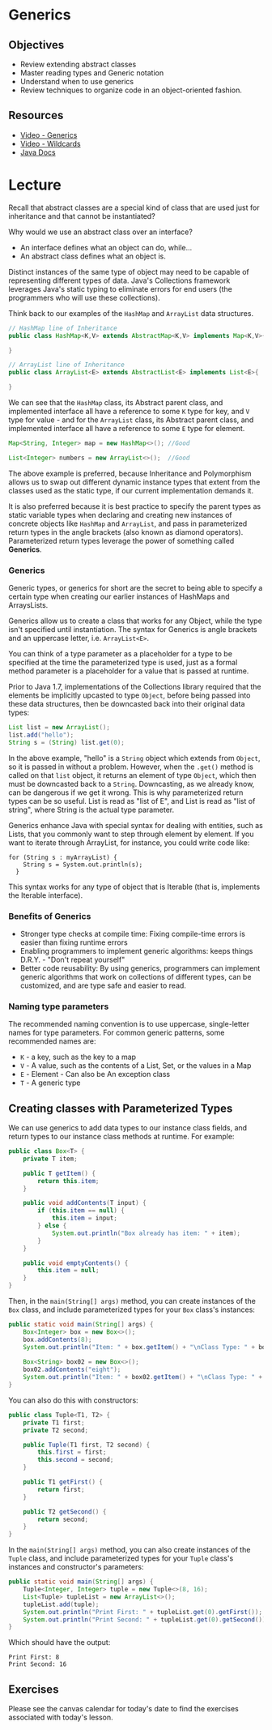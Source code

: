 # Generics

## Objectives

* Review extending abstract classes
* Master reading types and Generic notation
* Understand when to use generics
* Review techniques to organize code in an object-oriented fashion.

## Resources

* [Video - Generics](https://www.youtube.com/watch?v=rOBtgaXaba0)
* [Video - Wildcards](https://www.youtube.com/watch?v=QqLBp7MdkEU)
* [Java Docs](https://docs.oracle.com/javase/tutorial/java/generics/types.html)

# Lecture

Recall that abstract classes are a special kind of class that are used just for inheritance and that cannot be instantiated?

Why would we use an abstract class over an interface? 
* An interface defines what an object can do, while... 
* An abstract class defines what an object is.

Distinct instances of the same type of object may need to be capable of representing different types of data. Java's Collections framework leverages Java's static typing to eliminate errors for end users (the programmers who will use these collections).

Think back to our examples of the `HashMap` and `ArrayList` data structures.

```java
// HashMap line of Inheritance
public class HashMap<K,V> extends AbstractMap<K,V> implements Map<K,V>{

}
```
```java
// ArrayList line of Inheritance
public class ArrayList<E> extends AbstractList<E> implements List<E>{

}
```

We can see that the `HashMap` class, its Abstract parent class, and implemented interface all have a reference to some `K` type for key, and `V` type for value - and for the `ArrayList` class, its Abstract parent class, and implemented interface all have a reference to some `E` type for element. 

```java
Map<String, Integer> map = new HashMap<>(); //Good

List<Integer> numbers = new ArrayList<>();  //Good
```

The above example is preferred, because Inheritance and Polymorphism allows us to swap out different dynamic instance types that extent from the classes used as the static type, if our current implementation demands it. 

It is also preferred because it is best practice to specify the parent types as static variable types when declaring and creating new instances of concrete objects like `HashMap` and `ArrayList`, and pass in parameterized return types in the angle brackets (also known as diamond operators). Parameterized return types leverage the power of something called **Generics**.

### Generics

Generic types, or generics for short are the secret to being able to specify a certain type when creating our earlier instances of HashMaps and ArraysLists.

Generics allow us to create a class that works for any Object, while the type isn't specified until instantiation. The syntax for Generics is angle brackets and an uppercase letter, i.e. `ArrayList<E>`.

You can think of a type parameter as a placeholder for a type to be specified at the time the parameterized type is used, just as a formal method parameter is a placeholder for a value that is passed at runtime.

Prior to Java 1.7, implementations of the Collections library required that the elements be implicitly upcasted to type `Object`, before being passed into these data structures, then be downcasted back into their original data types:

```java
List list = new ArrayList();
list.add("hello");
String s = (String) list.get(0);
```
In the above example, "hello" is a `String` object which extends from `Object`, so it is passed in without a problem. However, when the `.get()` method is called on that `list` object, it returns an element of type `Object`, which then must be downcasted back to a `String`. Downcasting, as we already know, can be dangerous if we get it wrong. This is why parameterized return types can be so useful. List<E> is read as "list of E", and List<String> is read as "list of string", where String is the actual type parameter.

Generics enhance Java with special syntax for dealing with entities, such as Lists, that you commonly want to step through element by element. If you want to iterate through ArrayList, for instance, you could write code like:

```
for (String s : myArrayList) {
    String s = System.out.println(s);
  }
```

This syntax works for any type of object that is Iterable (that is, implements the Iterable interface).

### Benefits of Generics

* Stronger type checks at compile time: Fixing compile-time errors is easier than fixing runtime errors
* Enabling programmers to implement generic algorithms: keeps things D.R.Y. - "Don't repeat yourself"
* Better code reusability: By using generics, programmers can implement generic algorithms that work on collections of different types, can be customized, and are type safe and easier to read.

### Naming type parameters

The recommended naming convention is to use uppercase, single-letter names for type parameters. For common generic patterns, some recommended names are:

* `K` - a key, such as the key to a map
* `V` - A value, such as the contents of a List, Set, or the values in a Map
* `E` - Element - Can also be An exception class
* `T` - A generic type

## Creating classes with Parameterized Types

We can use generics to add data types to our instance class fields, and return types to our instance class methods at runtime. For example:

```java
public class Box<T> {
    private T item;

    public T getItem() {
        return this.item;
    }

    public void addContents(T input) {
        if (this.item == null) {
            this.item = input;
        } else {
            System.out.println("Box already has item: " + item);
        }
    }

    public void emptyContents() {
        this.item = null;
    }
}
```
Then, in the `main(String[] args)` method, you can create instances of the `Box` class, and include parameterized types for your `Box` class's instances:

```java
public static void main(String[] args) {
    Box<Integer> box = new Box<>();
    box.addContents(8);
    System.out.println("Item: " + box.getItem() + "\nClass Type: " + box.getItem().getClass().getSimpleName());
    
    Box<String> box02 = new Box<>();
    box02.addContents("eight");
    System.out.println("Item: " + box02.getItem() + "\nClass Type: " + box02.getItem().getClass().getSimpleName());
}
```

You can also do this with constructors:

```java
public class Tuple<T1, T2> {
    private T1 first;
    private T2 second;

    public Tuple(T1 first, T2 second) {
        this.first = first;
        this.second = second;
    }

    public T1 getFirst() {
        return first;
    }

    public T2 getSecond() {
        return second;
    }
}
```

In the `main(String[] args)` method, you can also create instances of the `Tuple` class, and include parameterized types for your `Tuple` class's instances and constructor's parameters:

```java
public static void main(String[] args) {
    Tuple<Integer, Integer> tuple = new Tuple<>(8, 16);
    List<Tuple> tupleList = new ArrayList<>();
    tupleList.add(tuple);
    System.out.println("Print First: " + tupleList.get(0).getFirst());
    System.out.println("Print Second: " + tupleList.get(0).getSecond());
}
```

Which should have the output:

```
Print First: 8
Print Second: 16
```

## Exercises

Please see the canvas calendar for today's date to find the exercises associated with today's lesson.
